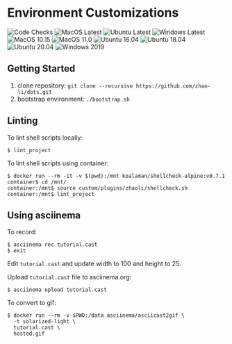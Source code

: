 # Environment Customizations

![Code Checks](https://github.com/zhao-li/dots/workflows/Code%20Checks/badge.svg)
![MacOS Latest](https://github.com/zhao-li/dots/workflows/MacOS%20Latest/badge.svg)
![Ubuntu Latest](https://github.com/zhao-li/dots/workflows/Ubuntu%20Latest/badge.svg)
![Windows Latest](https://github.com/zhao-li/dots/workflows/Windows%20Latest/badge.svg)
![MacOS 10.15](https://github.com/zhao-li/dots/workflows/MacOS%2010.15/badge.svg)
![MacOS 11.0](https://github.com/zhao-li/dots/workflows/MacOS%2011.0/badge.svg)
![Ubuntu 16.04](https://github.com/zhao-li/dots/workflows/Ubuntu%2016.04/badge.svg)
![Ubuntu 18.04](https://github.com/zhao-li/dots/workflows/Ubuntu%2018.04/badge.svg)
![Ubuntu 20.04](https://github.com/zhao-li/dots/workflows/Ubuntu%2020.04/badge.svg)
![Windows 2019](https://github.com/zhao-li/dots/workflows/Windows%202019/badge.svg)

Getting Started
---------------
1. clone repository: `git clone --recursive https://github.com/zhao-li/dots.git`
1. bootstrap environment: `./bootstrap.sh`

Linting
-------
To lint shell scripts locally:

    $ lint_project

To lint shell scripts using container:

    $ docker run --rm -it -v $(pwd):/mnt koalaman/shellcheck-alpine:v0.7.1
    container$ cd /mnt/
    container:/mnt$ source custom/plugins/zhaoli/shellcheck.sh
    container:/mnt$ lint_project

Using asciinema
---------------
To record:

    $ asciinema rec tutorial.cast
    $ exit

Edit `tutorial.cast` and update width to 100 and height to 25.

Upload `tutorial.cast` file to asciinema.org:

    $ asciinema upload tutorial.cast

To convert to gif:

    $ docker run --rm -v $PWD:/data asciinema/asciicast2gif \
      -t solarized-light \
      tutorial.cast \
      hosted.gif
